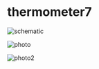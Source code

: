 # thermometer7

![schematic](https://1.bp.blogspot.com/-OlaSoZfpt3Y/XoOGEsNhLjI/AAAAAAAAbvU/GSuD6ZvxK0EkBxW_n-dJ7sLAih-PlUn-QCLcBGAsYHQ/s1600/termometru_schema.png)

![photo](https://1.bp.blogspot.com/-JJj_P2KWypQ/XoOE_43eS2I/AAAAAAAAbvI/1moO9oEOuUcURRbnACdyy_xaDkEFe0IiACLcBGAsYHQ/s1600/termometru_30mas_2.jpg)

![photo2](https://1.bp.blogspot.com/-MceuCN7xLUQ/XoOHlrhB5PI/AAAAAAAAbvg/EfWTApFRv2s-asR68s5kiM9FU2RXDuz0ACLcBGAsYHQ/s1600/termometru_30mas_0.jpg)
